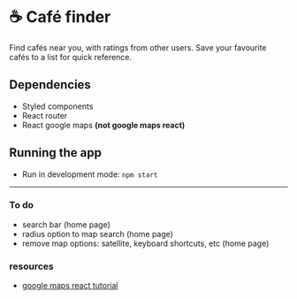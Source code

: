 # ☕ Café finder

Find cafés near you, with ratings from other users. Save your favourite cafés to a list for quick reference. 
 
## Dependencies
- Styled components
- React router
- React google maps **(not google maps react)**

## Running the app
- Run in development mode: `npm start`

 --- 

### To do 
- search bar (home page)
- radius option to map search (home page)
- remove map options: satellite, keyboard shortcuts, etc (home page)


### resources 
- [google maps react tutorial](https://www.youtube.com/watch?v=Pf7g32CwX_s)